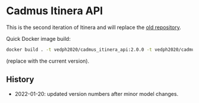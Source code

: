 # Cadmus Itinera API

This is the second iteration of Itinera and will replace the [old repository](https://github.com/vedph/cadmus_itinera_api).

Quick Docker image build:

```bash
docker build . -t vedph2020/cadmus_itinera_api:2.0.0 -t vedph2020/cadmus_itinera_api:latest
```

(replace with the current version).

## History

- 2022-01-20: updated version numbers after minor model changes.
